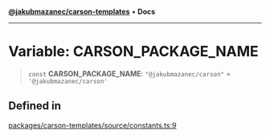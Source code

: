 [**@jakubmazanec/carson-templates**](../README.md) • **Docs**

---

# Variable: CARSON_PACKAGE_NAME

> `const` **CARSON_PACKAGE_NAME**: `"@jakubmazanec/carson"` = `'@jakubmazanec/carson'`

## Defined in

[packages/carson-templates/source/constants.ts:9](https://github.com/jakubmazanec/tools/blob/05074a1dedd887672f015df129961cd35c75acfe/packages/carson-templates/source/constants.ts#L9)
